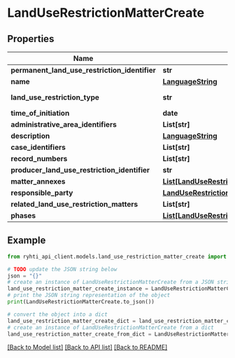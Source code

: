 # LandUseRestrictionMatterCreate


## Properties

Name | Type | Description | Notes
------------ | ------------- | ------------- | -------------
**permanent_land_use_restriction_identifier** | **str** | Alueidenkäytön rajoituksen pysyvä tunnus | 
**name** | [**LanguageString**](LanguageString.md) | Lokalisoitu merkkijono-luokka eri kielille. Lisää vähintään yksi kieli. | 
**land_use_restriction_type** | **str** | Alueidenkäytön rajoituksen tyyppi. Käytetään koodistoa &lt;a href&#x3D;\&quot;http://uri.suomi.fi/codelist/rytj/alueidenkaytonRajoituksenLaji\&quot;&gt;http://uri.suomi.fi/codelist/rytj/alueidenkaytonRajoituksenLaji&lt;/a&gt; | 
**time_of_initiation** | **date** | Vireilletulopäivämäärä | 
**administrative_area_identifiers** | **List[str]** | hallinnollisen alueen tunnukset | 
**description** | [**LanguageString**](LanguageString.md) | Lokalisoitu merkkijono-luokka eri kielille. Lisää vähintään yksi kieli. | [optional] 
**case_identifiers** | **List[str]** | Asianhallintatunnukset | [optional] 
**record_numbers** | **List[str]** | Diaarinumerot | [optional] 
**producer_land_use_restriction_identifier** | **str** | Kunnan antama alueidenkäytön rajoituksen tunnus | [optional] 
**matter_annexes** | [**List[LandUseRestrictionAttachmentDocument]**](LandUseRestrictionAttachmentDocument.md) | AsianLiitteet | [optional] 
**responsible_party** | [**LandUseRestrictionOperator**](LandUseRestrictionOperator.md) | Vastuutaho | [optional] 
**related_land_use_restriction_matters** | **List[str]** | Liittyvät alueidenkäytön rajoituksen asiat | [optional] 
**phases** | [**List[LandUseRestrictionMatterPhase]**](LandUseRestrictionMatterPhase.md) | Vaiheet | 

## Example

```python
from ryhti_api_client.models.land_use_restriction_matter_create import LandUseRestrictionMatterCreate

# TODO update the JSON string below
json = "{}"
# create an instance of LandUseRestrictionMatterCreate from a JSON string
land_use_restriction_matter_create_instance = LandUseRestrictionMatterCreate.from_json(json)
# print the JSON string representation of the object
print(LandUseRestrictionMatterCreate.to_json())

# convert the object into a dict
land_use_restriction_matter_create_dict = land_use_restriction_matter_create_instance.to_dict()
# create an instance of LandUseRestrictionMatterCreate from a dict
land_use_restriction_matter_create_from_dict = LandUseRestrictionMatterCreate.from_dict(land_use_restriction_matter_create_dict)
```
[[Back to Model list]](../README.md#documentation-for-models) [[Back to API list]](../README.md#documentation-for-api-endpoints) [[Back to README]](../README.md)


